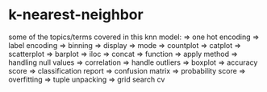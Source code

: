 # k-nearest-neighbor

some of the topics/terms covered in this knn model:
=> one hot encoding
=> label encoding
=> binning
=> display
=> mode
=> countplot
=> catplot
=> scatterplot
=> barplot
=> iloc
=> concat
=> function
=> apply method
=> handling null values
=> correlation
=> handle outliers
=> boxplot
=> accuracy score
=> classification report
=> confusion matrix
=> probability score
=> overfitting
=> tuple unpacking
=> grid search cv
